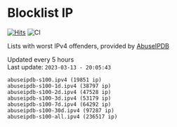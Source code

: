 # Blocklist IP

[![Hits](https://hits.seeyoufarm.com/api/count/incr/badge.svg?url=https%3A%2F%2Fgithub.com%2Fborestad%2Fblocklist-ip%2F&count_bg=%2379C83D&title_bg=%23555555&icon=&icon_color=%23E7E7E7&title=hits&edge_flat=false)](https://hits.seeyoufarm.com)  ![CI](https://img.shields.io/github/workflow/status/borestad/blocklist-ip/CI?style=flat-square)

Lists with worst IPv4 offenders, provided by [AbuseIPDB](https://www.abuseipdb.com/)

<!-- FOOTER-PLACEHOLDER -->
Updated every 5 hours<br>
Last update: `2023-03-13 - 20:05:43`
```
abuseipdb-s100.ipv4 (19851 ip)
abuseipdb-s100-1d.ipv4 (38797 ip)
abuseipdb-s100-2d.ipv4 (47528 ip)
abuseipdb-s100-3d.ipv4 (53179 ip)
abuseipdb-s100-7d.ipv4 (64292 ip)
abuseipdb-s100-30d.ipv4 (97287 ip)
abuseipdb-s100-all.ipv4 (236517 ip)
```
